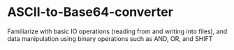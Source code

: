# ASCII-to-Base64-converter
Familiarize with basic IO operations (reading from and writing into files), and data manipulation using binary operations such as AND, OR, and SHIFT
